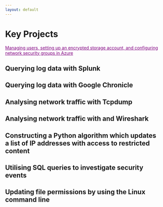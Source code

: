 ```yaml
---
layout: default
---
```


# Key Projects

<a href="pdfs/Azure Security Capstone Project.pdf" style="color: purple; text-decoration: underline;">Managing users, setting up an encrypted storage account, and configuring network security groups in Azure
</a>

## Querying log data with Splunk

## Querying log data with Google Chronicle

## Analysing network traffic with Tcpdump

## Analysing network traffic with and Wireshark

## Constructing a Python algorithm which updates a list of IP addresses with access to restricted content

## Utilising SQL queries to investigate security events
 
## Updating file permissions by using the Linux command line
